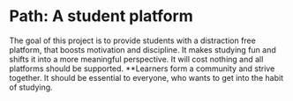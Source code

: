 # Path: A student platform

The goal of this project is to provide students with a distraction free platform, that boosts motivation and discipline.
It makes studying fun and shifts it into a more meaningful perspective. It will cost nothing and all platforms should be supported.
\*\*Learners form a community and strive together. It should be essential to everyone, who wants to get into the habit of studying.
